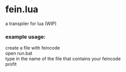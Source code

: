# fein.lua
a transpiler for lua (WIP)

### example usage:  
create a file with feincode  
open run.bat  
type in the name of the file that contains your feincode  
profit  
